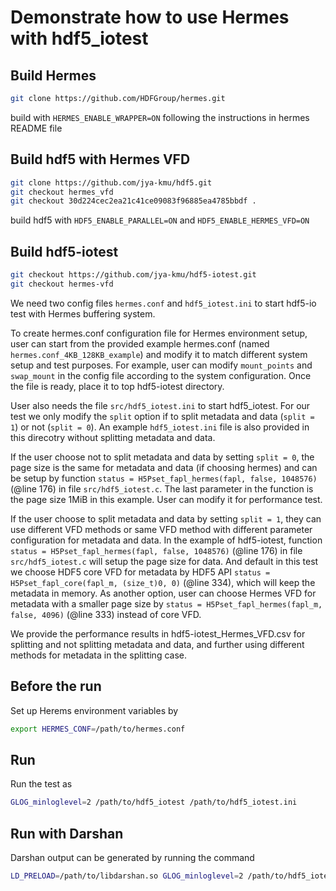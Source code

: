 # Demonstrate how to use Hermes with hdf5_iotest

## Build Hermes
```bash
git clone https://github.com/HDFGroup/hermes.git
```
build with `HERMES_ENABLE_WRAPPER=ON` following the instructions in hermes README file

## Build hdf5 with Hermes VFD
```bash
git clone https://github.com/jya-kmu/hdf5.git
git checkout hermes_vfd
git checkout 30d224cec2ea21c41ce09083f96885ea4785bbdf .
```
build hdf5 with `HDF5_ENABLE_PARALLEL=ON` and `HDF5_ENABLE_HERMES_VFD=ON`

## Build hdf5-iotest
```bash
git checkout https://github.com/jya-kmu/hdf5-iotest.git
git checkout hermes-vfd
```
We need two config files `hermes.conf` and `hdf5_iotest.ini` to start hdf5-io test with 
Hermes buffering system. 

To create hermes.conf configuration file for Hermes environment setup, user can start from
the provided example hermes.conf (named `hermes.conf_4KB_128KB_example`) and modify it 
to match different system setup and test purposes. For example, user can modify 
`mount_points` and `swap_mount` in the config file according to the system configuration.
Once the file is ready, place it to top hdf5-iotest directory.

User also needs the file `src/hdf5_iotest.ini` to start hdf5_iotest. For our test we
only modify the `split` option if to split metadata and data (`split = 1`) 
or not (`split = 0`). An example `hdf5_iotest.ini` file is also provided in this
direcotry without splitting metadata and data.

If the user choose not to split metadata and data by setting `split = 0`, the page
size is the same for metadata and data (if choosing hermes) and can be setup by function 
`status = H5Pset_fapl_hermes(fapl, false, 1048576)` (@line 176) in file 
`src/hdf5_iotest.c`. The last parameter in the function is the page size 1MiB in
this example. User can modify it for performance test.

If the user choose to split metadata and data by setting `split = 1`, they
can use different VFD methods or same VFD method with different parameter 
configuration for metadata and data. In the example of hdf5-iotest, function 
`status = H5Pset_fapl_hermes(fapl, false, 1048576)` (@line 176) in file
`src/hdf5_iotest.c` will setup the page size for data. And default in this test
we choose HDF5 core VFD for metadata by HDF5 API
`status = H5Pset_fapl_core(fapl_m, (size_t)0, 0)` (@line 334), which will keep
the metadata in memory. As another option, user can choose Hermes VFD for
metadata with a smaller
page size by `status = H5Pset_fapl_hermes(fapl_m, false, 4096)` (@line 333) 
instead of core VFD.

We provide the performance results in hdf5-iotest_Hermes_VFD.csv for splitting and 
not splitting metadata and data, and further using different methods for metadata
in the splitting case.

## Before the run
Set up Herems environment variables by
```bash
export HERMES_CONF=/path/to/hermes.conf
```

## Run
Run the test as
```bash
GLOG_minloglevel=2 /path/to/hdf5_iotest /path/to/hdf5_iotest.ini
```

## Run with Darshan
Darshan output can be generated by running the command
```bash
LD_PRELOAD=/path/to/libdarshan.so GLOG_minloglevel=2 /path/to/hdf5_iotest /path/to/hdf5_iotest.ini
```
